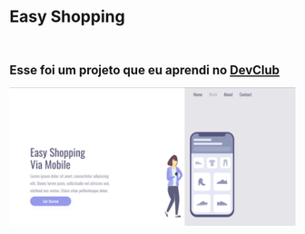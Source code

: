 <h1>Easy Shopping</h1>
<br>
<h2>Esse foi um projeto que eu aprendi no <a href="https://aulas.devclub.com.br/m/courses">DevClub</a></h2>

<img src="https://github.com/marllonxp2/Projeto-DevClub-Easy-Shopping/blob/master/img/desktop.png?raw=true">
